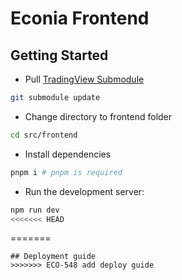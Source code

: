 # Econia Frontend
## Getting Started
- Pull  [TradingView Submodule](https://github.com/tradingview/charting_library)
```bash
git submodule update
```
- Change directory to frontend folder
```bash
cd src/frontend
```
- Install dependencies
```bash
pnpm i # pnpm is required
```
- Run the development server:
```bash
npm run dev 
<<<<<<< HEAD
```
=======
```
## Deployment guide
>>>>>>> ECO-548 add deploy guide
